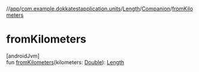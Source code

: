 //[app](../../../../index.md)/[com.example.dokkatestapplication.units](../../index.md)/[Length](../index.md)/[Companion](index.md)/[fromKilometers](from-kilometers.md)

# fromKilometers

[androidJvm]\
fun [fromKilometers](from-kilometers.md)(kilometers: [Double](https://kotlinlang.org/api/latest/jvm/stdlib/kotlin/-double/index.html)): [Length](../index.md)
